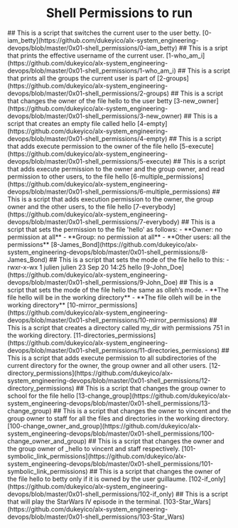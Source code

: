 <h1 align="center"> Shell Permissions to run </h1>
## This is a script that switches the current user to the user betty.
[0-iam_betty](https://github.com/dukeyico/alx-system_engineering-devops/blob/master/0x01-shell_permissions/0-iam_betty)
## This is a sript that prints the effective username of the current user.
[1-who_am_i](https://github.com/dukeyico/alx-system_engineering-devops/blob/master/0x01-shell_permissions/1-who_am_i)
## This is a script that prints all the groups the current user is part of
[2-groups](https://github.com/dukeyico/alx-system_engineering-devops/blob/master/0x01-shell_permissions/2-groups)
## This is a script that changes the owner of the file hello to the user betty
[3-new_owner](https://github.com/dukeyico/alx-system_engineering-devops/blob/master/0x01-shell_permissions/3-new_owner)
## This is a script that creates an empty file called hello
[4-empty](https://github.com/dukeyico/alx-system_engineering-devops/blob/master/0x01-shell_permissions/4-empty)
## This is a script that adds execute permission to the owner of the file hello
[5-execute](https://github.com/dukeyico/alx-system_engineering-devops/blob/master/0x01-shell_permissions/5-execute)
## This is a script that adds execute permission to the owner and the group owner, and read permission to other users, to the file hello
[6-multiple_permissions](https://github.com/dukeyico/alx-system_engineering-devops/blob/master/0x01-shell_permissions/6-multiple_permissions)
## This is a script that adds execution permission to the owner, the group owner and the other users, to the file hello
[7-everybody](https://github.com/dukeyico/alx-system_engineering-devops/blob/master/0x01-shell_permissions/7-everybody)
## This is a script that sets the permission to the file 'hello' as follows:
- **Owner: no permission at all**
- **Group: no permission at all**
- **Other users: all the permissions**
[8-James_Bond](https://github.com/dukeyico/alx-system_engineering-devops/blob/master/0x01-shell_permissions/8-James_Bond)
## This is a script that sets the mode of the file hello to this:
-rwxr-x-wx 1 julien julien 23 Sep 20 14:25 hello
[9-John_Doe](https://github.com/dukeyico/alx-system_engineering-devops/blob/master/0x01-shell_permissions/9-John_Doe)
## This is a script that sets the mode of the file hello the same as olleh’s mode.
- **The file hello will be in the working directory**
- **The file olleh will be in the working directory**
[10-mirror_permissions](https://github.com/dukeyico/alx-system_engineering-devops/blob/master/0x01-shell_permissions/10-mirror_permissions)
## This is a script that creates a directory called my_dir with permissions 751 in the working directory.
[11-directories_permissions](https://github.com/dukeyico/alx-system_engineering-devops/blob/master/0x01-shell_permissions/11-directories_permissions)
## This is a script that adds execute permission to all subdirectories of the current directory for the owner, the group owner and all other users. 
[12-directory_permissions](https://github.com/dukeyico/alx-system_engineering-devops/blob/master/0x01-shell_permissions/12-directory_permissions)
## This is a script that changes the group owner to school for the file hello
[13-change_group](https://github.com/dukeyico/alx-system_engineering-devops/blob/master/0x01-shell_permissions/13-change_group)
## This is a script that changes the owner to vincent and the group owner to staff for all the files and directories in the working directory.
[100-change_owner_and_group](https://github.com/dukeyico/alx-system_engineering-devops/blob/master/0x01-shell_permissions/100-change_owner_and_group)
## This is a script that changes the owner and the group owner of _hello to vincent and staff respectively.
[101-symbolic_link_permissions](https://github.com/dukeyico/alx-system_engineering-devops/blob/master/0x01-shell_permissions/101-symbolic_link_permissions)
## This is a script that changes the owner of the file hello to betty only if it is owned by the user guillaume.
[102-if_only](https://github.com/dukeyico/alx-system_engineering-devops/blob/master/0x01-shell_permissions/102-if_only) 
## This is a script that will play the StarWars IV episode in the terminal.
[103-Star_Wars](https://github.com/dukeyico/alx-system_engineering-devops/blob/master/0x01-shell_permissions/103-Star_Wars)
